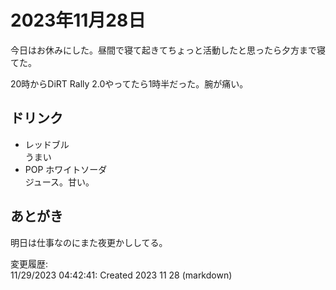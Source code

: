 # 2023年11月28日

今日はお休みにした。昼間で寝て起きてちょっと活動したと思ったら夕方まで寝てた。

20時からDiRT Rally 2.0やってたら1時半だった。腕が痛い。

## ドリンク

- レッドブル  
うまい
- POP ホワイトソーダ  
ジュース。甘い。

## あとがき

明日は仕事なのにまた夜更かししてる。

変更履歴:  
11/29/2023 04:42:41: Created 2023 11 28 (markdown)  
